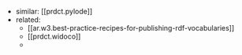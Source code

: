
- similar: [[prdct.pylode]]
- related: 
  - [[ar.w3.best-practice-recipes-for-publishing-rdf-vocabularies]]
  - [[prdct.widoco]]
  - 